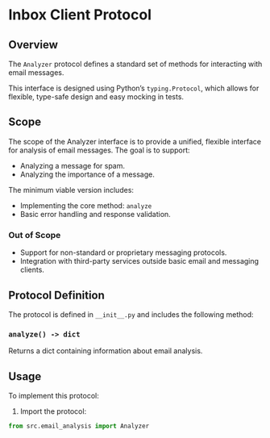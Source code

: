 # Inbox Client Protocol

## Overview

The `Analyzer` protocol defines a standard set of methods for interacting with email messages.

This interface is designed using Python’s `typing.Protocol`, which allows for flexible, type-safe design and easy mocking in tests.

## Scope

The scope of the Analyzer interface is to provide a unified, flexible interface for analysis of email messages. The goal is to support:

- Analyzing a message for spam.
- Analyzing the importance of a message.

The minimum viable version includes:

- Implementing the core method: `analyze`
- Basic error handling and response validation.

### Out of Scope

- Support for non-standard or proprietary messaging protocols.
- Integration with third-party services outside basic email and messaging clients.

## Protocol Definition

The protocol is defined in `__init__.py` and includes the following method:

### `analyze() -> dict`

Returns a dict containing information about email analysis. 

## Usage

To implement this protocol:

1. Import the protocol:

```python
from src.email_analysis import Analyzer
```
